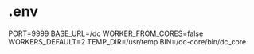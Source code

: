 # .env

PORT=9999
BASE_URL=/dc
WORKER_FROM_CORES=false
WORKERS_DEFAULT=2
TEMP_DIR=/usr/temp
BIN=/dc-core/bin/dc_core

